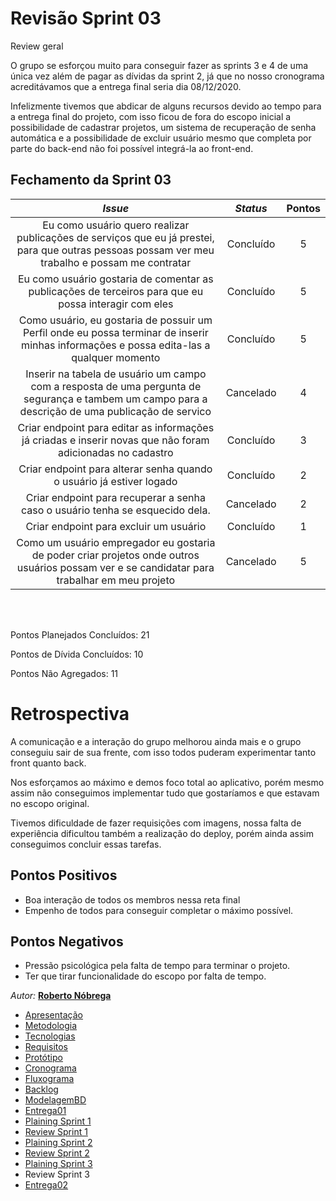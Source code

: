 # Revisão Sprint 03
<p align="justify">
Review geral

O grupo se esforçou muito para conseguir fazer as sprints 3 e 4 de uma única vez além de pagar as dívidas da sprint 2, já que no nosso cronograma acreditávamos que a entrega final seria dia 08/12/2020.

Infelizmente tivemos que abdicar de alguns recursos devido ao tempo para a entrega final do projeto, com isso ficou de fora do escopo inicial a possibilidade de cadastrar projetos, um sistema de recuperação de senha automática e a possibilidade de excluir usuário mesmo que completa por parte do back-end não foi possível integrá-la ao front-end.

</p>

## Fechamento da Sprint 03    

| _Issue_ | _Status_ | Pontos |
| :-----: | :------: | :----: |
|Eu como usuário quero realizar publicações de serviços que eu já prestei, para que outras pessoas possam ver meu trabalho e possam me contratar|Concluído|5|
|Eu como usuário gostaria de comentar as publicações de terceiros para que eu possa interagir com eles|Concluído|5|
|Como usuário, eu gostaria de possuir um Perfil onde eu possa terminar de inserir minhas informações e possa edita-las a qualquer momento|Concluído|5|
|Inserir na tabela de usuário um campo com a resposta de uma pergunta de segurança e tambem um campo para a descrição de uma publicação de servico|Cancelado|4|
|Criar endpoint para editar as informações já criadas e inserir novas que não foram adicionadas no cadastro|Concluído|3|
|Criar endpoint para alterar senha quando o usuário já estiver logado|Concluído|2|
|Criar endpoint para recuperar a senha caso o usuário tenha se esquecido dela.|Cancelado|2|
|Criar endpoint para excluir um usuário|Concluído|1|
|Como um usuário empregador eu gostaria de poder criar projetos onde outros usuários possam ver e se candidatar para trabalhar em meu projeto|Cancelado|5|


<br/>
<br/>

Pontos Planejados Concluídos: 21

Pontos de Dívida Concluídos:  10   

Pontos Não Agregados: 11


# Retrospectiva

A comunicação e a interação do grupo melhorou ainda mais e o grupo conseguiu sair de sua frente, com isso todos puderam experimentar tanto front quanto back.

Nos esforçamos ao máximo e demos foco total ao aplicativo, porém mesmo assim não conseguimos implementar tudo que gostaríamos e que estavam no escopo original.

Tivemos dificuldade de fazer requisições com imagens, nossa falta de experiência dificultou também a realização do deploy, porém ainda assim conseguimos concluir essas tarefas.




## Pontos Positivos
- Boa interação de todos os membros nessa reta final
- Empenho de todos para conseguir completar o máximo possível.
  
## Pontos Negativos

- Pressão psicológica pela falta de tempo para terminar o projeto.
- Ter que tirar funcionalidade do escopo por falta de tempo.




*Autor:* **[Roberto Nóbrega](https://github.com/Sayuck)**

- [Apresentação](/Apresentacao.MD)
- [Metodologia](/Metodologia.MD)
- [Tecnologias](/Tecnologias.MD)
- [Requisitos](/Requisitos.MD)
- [Protótipo](/Prototipo.MD)
- [Cronograma](/Cronograma.MD)
- [Fluxograma](/Fluxograma.MD)
- [Backlog](/Backlog.MD)
- [ModelagemBD](/DER-DLD.MD)
- [Entrega01](/Entrega01.MD)
- [Plaining Sprint 1](/Plaining_Sprint1.MD)
- [Review Sprint 1](/Review01.MD)
- [Plaining Sprint 2](/Plaining_Sprint2.MD)
- [Review Sprint 2](/Review02.MD)
- [Plaining Sprint 3](/Plaining_Sprint3.MD)
- Review Sprint 3
- [Entrega02](/Entrega02.MD)